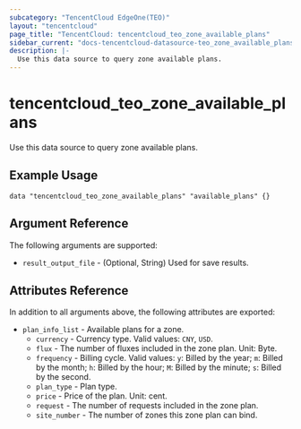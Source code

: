 ```yaml
---
subcategory: "TencentCloud EdgeOne(TEO)"
layout: "tencentcloud"
page_title: "TencentCloud: tencentcloud_teo_zone_available_plans"
sidebar_current: "docs-tencentcloud-datasource-teo_zone_available_plans"
description: |-
  Use this data source to query zone available plans.
---
```


# tencentcloud_teo_zone_available_plans

Use this data source to query zone available plans.

## Example Usage

```hcl
data "tencentcloud_teo_zone_available_plans" "available_plans" {}
```

## Argument Reference

The following arguments are supported:

* `result_output_file` - (Optional, String) Used for save results.

## Attributes Reference

In addition to all arguments above, the following attributes are exported:

* `plan_info_list` - Available plans for a zone.
  * `currency` - Currency type. Valid values: `CNY`, `USD`.
  * `flux` - The number of fluxes included in the zone plan. Unit: Byte.
  * `frequency` - Billing cycle. Valid values: `y`: Billed by the year; `m`: Billed by the month; `h`: Billed by the hour; `M`: Billed by the minute; `s`: Billed by the second.
  * `plan_type` - Plan type.
  * `price` - Price of the plan. Unit: cent.
  * `request` - The number of requests included in the zone plan.
  * `site_number` - The number of zones this zone plan can bind.


